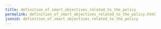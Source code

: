 ```yaml
---
title: definition_of_smart_objectives_related_to_the_policy
permalink: definition_of_smart_objectives_related_to_the_policy.html
jsonid: definition_of_smart_objectives_related_to_the_policy
---
```

